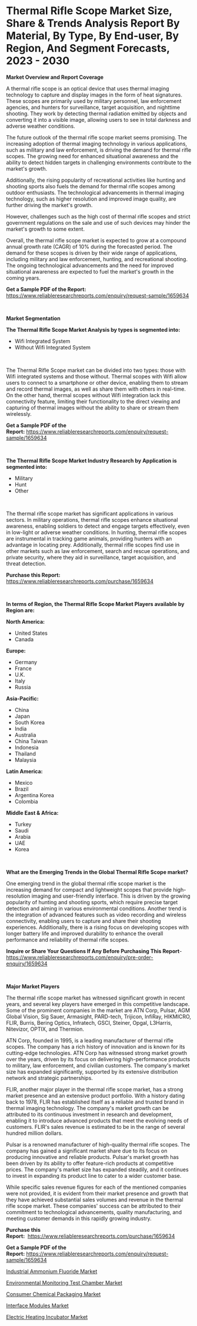 <p><h1>Thermal Rifle Scope Market Size, Share & Trends Analysis Report By Material, By Type, By End-user, By Region, And Segment Forecasts, 2023 - 2030</h1></p><p><strong>Market Overview and Report Coverage</strong></p>
<p><p>A thermal rifle scope is an optical device that uses thermal imaging technology to capture and display images in the form of heat signatures. These scopes are primarily used by military personnel, law enforcement agencies, and hunters for surveillance, target acquisition, and nighttime shooting. They work by detecting thermal radiation emitted by objects and converting it into a visible image, allowing users to see in total darkness and adverse weather conditions.</p><p>The future outlook of the thermal rifle scope market seems promising. The increasing adoption of thermal imaging technology in various applications, such as military and law enforcement, is driving the demand for thermal rifle scopes. The growing need for enhanced situational awareness and the ability to detect hidden targets in challenging environments contribute to the market's growth.</p><p>Additionally, the rising popularity of recreational activities like hunting and shooting sports also fuels the demand for thermal rifle scopes among outdoor enthusiasts. The technological advancements in thermal imaging technology, such as higher resolution and improved image quality, are further driving the market's growth.</p><p>However, challenges such as the high cost of thermal rifle scopes and strict government regulations on the sale and use of such devices may hinder the market's growth to some extent.</p><p>Overall, the thermal rifle scope market is expected to grow at a compound annual growth rate (CAGR) of 10% during the forecasted period. The demand for these scopes is driven by their wide range of applications, including military and law enforcement, hunting, and recreational shooting. The ongoing technological advancements and the need for improved situational awareness are expected to fuel the market's growth in the coming years.</p></p>
<p><strong>Get a Sample PDF of the Report:</strong> <a href="https://www.reliableresearchreports.com/enquiry/request-sample/1659634">https://www.reliableresearchreports.com/enquiry/request-sample/1659634</a></p>
<p>&nbsp;</p>
<p><strong>Market Segmentation</strong></p>
<p><strong>The Thermal Rifle Scope Market Analysis by types is segmented into:</strong></p>
<p><ul><li>Wifi Integrated System</li><li>Without Wifi Integrated System</li></ul></p>
<p>&nbsp;</p>
<p><p>The Thermal Rifle Scope market can be divided into two types: those with Wifi integrated systems and those without. Thermal scopes with Wifi allow users to connect to a smartphone or other device, enabling them to stream and record thermal images, as well as share them with others in real-time. On the other hand, thermal scopes without Wifi integration lack this connectivity feature, limiting their functionality to the direct viewing and capturing of thermal images without the ability to share or stream them wirelessly.</p></p>
<p><strong>Get a Sample PDF of the Report:</strong>&nbsp;<a href="https://www.reliableresearchreports.com/enquiry/request-sample/1659634">https://www.reliableresearchreports.com/enquiry/request-sample/1659634</a></p>
<p>&nbsp;</p>
<p><strong>The Thermal Rifle Scope Market Industry Research by Application is segmented into:</strong></p>
<p><ul><li>Military</li><li>Hunt</li><li>Other</li></ul></p>
<p>&nbsp;</p>
<p><p>The thermal rifle scope market has significant applications in various sectors. In military operations, thermal rifle scopes enhance situational awareness, enabling soldiers to detect and engage targets effectively, even in low-light or adverse weather conditions. In hunting, thermal rifle scopes are instrumental in tracking game animals, providing hunters with an advantage in locating prey. Additionally, thermal rifle scopes find use in other markets such as law enforcement, search and rescue operations, and private security, where they aid in surveillance, target acquisition, and threat detection.</p></p>
<p><strong>Purchase this Report:</strong>&nbsp; <a href="https://www.reliableresearchreports.com/purchase/1659634">https://www.reliableresearchreports.com/purchase/1659634</a></p>
<p>&nbsp;</p>
<p><strong>In terms of Region, the Thermal Rifle Scope Market Players available by Region are:</strong></p>
<p>
    <p> <strong> North America: </strong>
        <ul>
            <li>United States</li>
            <li>Canada</li>
        </ul>
        </p> 
    <p> <strong> Europe: </strong>
        <ul>
            <li>Germany</li>
            <li>France</li>
            <li>U.K.</li>
            <li>Italy</li>
            <li>Russia</li>
        </ul>
        </p> 
    <p> <strong> Asia-Pacific: </strong>
        <ul>
            <li>China</li>
            <li>Japan</li>
            <li>South Korea</li>
            <li>India</li>
            <li>Australia</li>
            <li>China Taiwan</li>
            <li>Indonesia</li>
            <li>Thailand</li>
            <li>Malaysia</li>
        </ul>
        </p> 
    <p> <strong> Latin America: </strong>
        <ul>
            <li>Mexico</li>
            <li>Brazil</li>
            <li>Argentina Korea</li>
            <li>Colombia</li>
        </ul>
        </p> 
    <p> <strong> Middle East & Africa: </strong>
        <ul>
            <li>Turkey</li>
            <li>Saudi</li>
            <li>Arabia</li>
            <li>UAE</li>
            <li>Korea</li>
        </ul>
    </p>
    </p>
<p>&nbsp;</p>
<p><strong>What are the Emerging Trends in the Global Thermal Rifle Scope market?</strong></p>
<p><p>One emerging trend in the global thermal rifle scope market is the increasing demand for compact and lightweight scopes that provide high-resolution imaging and user-friendly interface. This is driven by the growing popularity of hunting and shooting sports, which require precise target detection and aiming in various environmental conditions. Another trend is the integration of advanced features such as video recording and wireless connectivity, enabling users to capture and share their shooting experiences. Additionally, there is a rising focus on developing scopes with longer battery life and improved durability to enhance the overall performance and reliability of thermal rifle scopes.</p></p>
<p><strong>Inquire or Share Your Questions If Any Before Purchasing This Report</strong>- <a href="https://www.reliableresearchreports.com/enquiry/pre-order-enquiry/1659634">https://www.reliableresearchreports.com/enquiry/pre-order-enquiry/1659634</a></p>
<p>&nbsp;</p>
<p><strong>Major Market Players</strong></p>
<p><p>The thermal rifle scope market has witnessed significant growth in recent years, and several key players have emerged in this competitive landscape. Some of the prominent companies in the market are ATN Corp, Pulsar, AGM Global Vision, Sig Sauer, Armasight, PARD-tech, Trijicon, InfiRay, HIKMICRO, FLIR, Burris, Bering Optics, Infratech, GSCI, Steiner, Opgal, L3Harris, Nitevizor, OPTIX, and Thermion.</p><p>ATN Corp, founded in 1995, is a leading manufacturer of thermal rifle scopes. The company has a rich history of innovation and is known for its cutting-edge technologies. ATN Corp has witnessed strong market growth over the years, driven by its focus on delivering high-performance products to military, law enforcement, and civilian customers. The company's market size has expanded significantly, supported by its extensive distribution network and strategic partnerships.</p><p>FLIR, another major player in the thermal rifle scope market, has a strong market presence and an extensive product portfolio. With a history dating back to 1978, FLIR has established itself as a reliable and trusted brand in thermal imaging technology. The company's market growth can be attributed to its continuous investment in research and development, enabling it to introduce advanced products that meet the evolving needs of customers. FLIR's sales revenue is estimated to be in the range of several hundred million dollars.</p><p>Pulsar is a renowned manufacturer of high-quality thermal rifle scopes. The company has gained a significant market share due to its focus on producing innovative and reliable products. Pulsar's market growth has been driven by its ability to offer feature-rich products at competitive prices. The company's market size has expanded steadily, and it continues to invest in expanding its product line to cater to a wider customer base.</p><p>While specific sales revenue figures for each of the mentioned companies were not provided, it is evident from their market presence and growth that they have achieved substantial sales volumes and revenue in the thermal rifle scope market. These companies' success can be attributed to their commitment to technological advancements, quality manufacturing, and meeting customer demands in this rapidly growing industry.</p></p>
<p><strong>Purchase this Report:</strong>&nbsp;&nbsp;<a href="https://www.reliableresearchreports.com/purchase/1659634">https://www.reliableresearchreports.com/purchase/1659634</a></p>
<p></p>
<p><strong>Get a Sample PDF of the Report:</strong>&nbsp;<a href="https://www.reliableresearchreports.com/enquiry/request-sample/1659634">https://www.reliableresearchreports.com/enquiry/request-sample/1659634</a></p>
<p><p><a href="https://www.linkedin.com/pulse/decoding-industrial-ammonium-fluoride-market-deep-dive-latest/">Industrial Ammonium Fluoride Market</a></p><p><a href="https://github.com/jonneygiverf/Market-Research-Report-List-1/blob/main/environmental-monitoring-test-chamber-market.md">Environmental Monitoring Test Chamber Market</a></p><p><a href="https://www.linkedin.com/pulse/consumer-chemical-packaging-market-research-report-unlocks/">Consumer Chemical Packaging Market</a></p><p><a href="https://medium.com/@mahimohanrp23/interface-modules-market-size-growth-forecast-2023-2030-5900363a0402">Interface Modules Market</a></p><p><a href="https://github.com/prosalinda88/Market-Research-Report-List-1/blob/main/electric-heating-incubator-market.md">Electric Heating Incubator Market</a></p></p>